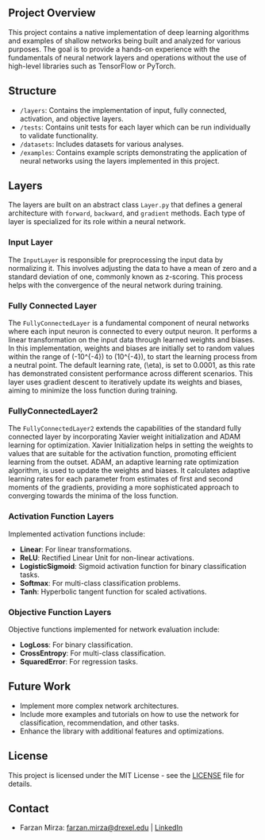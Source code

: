 ## Project Overview
This project contains a native implementation of deep learning algorithms and examples of shallow networks being built and analyzed for various purposes. The goal is to provide a hands-on experience with the fundamentals of neural network layers and operations without the use of high-level libraries such as TensorFlow or PyTorch.

## Structure
- `/layers`: Contains the implementation of input, fully connected, activation, and objective layers.
- `/tests`: Contains unit tests for each layer which can be run individually to validate functionality.
- `/datasets`: Includes datasets for various analyses.
- `/examples`: Contains example scripts demonstrating the application of neural networks using the layers implemented in this project.

## Layers
The layers are built on an abstract class `Layer.py` that defines a general architecture with `forward`, `backward`, and `gradient` methods. Each type of layer is specialized for its role within a neural network.

### Input Layer
The `InputLayer` is responsible for preprocessing the input data by normalizing it. This involves adjusting the data to have a mean of zero and a standard deviation of one, commonly known as z-scoring. This process helps with the convergence of the neural network during training.

### Fully Connected Layer
The `FullyConnectedLayer` is a fundamental component of neural networks where each input neuron is connected to every output neuron. It performs a linear transformation on the input data through learned weights and biases. In this implementation, weights and biases are initially set to random values within the range of \(-10^{-4}\) to \(10^{-4}\), to start the learning process from a neutral point. The default learning rate, \(\eta\), is set to 0.0001, as this rate has demonstrated consistent performance across different scenarios. This layer uses gradient descent to iteratively update its weights and biases, aiming to minimize the loss function during training.

### FullyConnectedLayer2
The `FullyConnectedLayer2` extends the capabilities of the standard fully connected layer by incorporating Xavier weight initialization and ADAM learning for optimization. Xavier Initialization helps in setting the weights to values that are suitable for the activation function, promoting efficient learning from the outset. ADAM, an adaptive learning rate optimization algorithm, is used to update the weights and biases. It calculates adaptive learning rates for each parameter from estimates of first and second moments of the gradients, providing a more sophisticated approach to converging towards the minima of the loss function.

### Activation Function Layers
Implemented activation functions include:
- **Linear**: For linear transformations.
- **ReLU**: Rectified Linear Unit for non-linear activations.
- **LogisticSigmoid**: Sigmoid activation function for binary classification tasks.
- **Softmax**: For multi-class classification problems.
- **Tanh**: Hyperbolic tangent function for scaled activations.

### Objective Function Layers
Objective functions implemented for network evaluation include:
- **LogLoss**: For binary classification.
- **CrossEntropy**: For multi-class classification.
- **SquaredError**: For regression tasks.

## Future Work
- Implement more complex network architectures.
- Include more examples and tutorials on how to use the network for classification, recommendation, and other tasks.
- Enhance the library with additional features and optimizations.

## License
This project is licensed under the MIT License - see the [LICENSE](LICENSE) file for details.

## Contact
* Farzan Mirza: [farzan.mirza@drexel.edu](mailto:farzan.mirza@drexel.edu) | [LinkedIn](https://www.linkedin.com/in/farzan-mirza13/)
